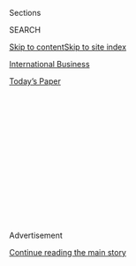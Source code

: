 <div id="app">

<div>

<div>

<div>

<div class="NYTAppHideMasthead css-1q2w90k e1suatyy0">

<div class="section css-ui9rw0 e1suatyy2">

<div class="css-eph4ug er09x8g0">

<div class="css-6n7j50">

</div>

<span class="css-1dv1kvn">Sections</span>

<div class="css-10488qs">

<span class="css-1dv1kvn">SEARCH</span>

</div>

[Skip to content](#site-content)[Skip to site index](#site-index)

</div>

<div id="masthead-section-label" class="css-1wr3we4 eaxe0e00">

[International
Business](https://www.nytimes3xbfgragh.onion/section/business)

</div>

<div class="css-10698na e1huz5gh0">

</div>

</div>

<div id="masthead-bar-one" class="section hasLinks css-15hmgas e1csuq9d3">

<div class="css-uqyvli e1csuq9d0">

</div>

<div class="css-1uqjmks e1csuq9d1">

</div>

<div class="css-9e9ivx">

[](https://myaccount.nytimes3xbfgragh.onion/auth/login?response_type=cookie&client_id=vi)

</div>

<div class="css-1bvtpon e1csuq9d2">

[Today’s
Paper](https://www.nytimes3xbfgragh.onion/section/todayspaper)

</div>

</div>

</div>

</div>

<div data-aria-hidden="false">

<div id="site-content" data-role="main">

<div>

<div class="css-1aor85t" style="opacity:0.000000001;z-index:-1;visibility:hidden">

<div class="css-1hqnpie">

<div class="css-epjblv">

<span class="css-17xtcya">[International
Business](/section/business)</span><span class="css-x15j1o">|</span><span class="css-fwqvlz">Family
Behind Korean Conglomerate Lotte Is Indicted in Corruption
Case</span>

</div>

<div class="css-k008qs">

<div class="css-1iwv8en">

<span class="css-18z7m18"></span>

<div>

</div>

</div>

<span class="css-1n6z4y">https://nyti.ms/2ekEm6T</span>

<div class="css-1705lsu">

<div class="css-4xjgmj">

<div class="css-4skfbu" data-role="toolbar" data-aria-label="Social Media Share buttons, Save button, and Comments Panel with current comment count" data-testid="share-tools">

  - 
  - 
  - 
  - 
    
    <div class="css-6n7j50">
    
    </div>

  - 

</div>

</div>

</div>

</div>

</div>

</div>

<div class="css-13pd83m">

</div>

<div id="top-wrapper" class="css-1sy8kpn">

<div id="top-slug" class="css-l9onyx">

Advertisement

</div>

[Continue reading the main
story](#after-top)

<div class="ad top-wrapper" style="text-align:center;height:100%;display:block;min-height:250px">

<div id="top" class="place-ad" data-position="top" data-size-key="top">

</div>

</div>

<div id="after-top">

</div>

</div>

<div id="sponsor-wrapper" class="css-1hyfx7x">

<div id="sponsor-slug" class="css-19vbshk">

Supported by

</div>

[Continue reading the main
story](#after-sponsor)

<div id="sponsor" class="ad sponsor-wrapper" style="text-align:center;height:100%;display:block">

</div>

<div id="after-sponsor">

</div>

</div>

<div class="css-1vkm6nb ehdk2mb0">

# Family Behind Korean Conglomerate Lotte Is Indicted in Corruption Case

</div>

<div class="css-79elbk" data-testid="photoviewer-wrapper">

<div class="css-z3e15g" data-testid="photoviewer-wrapper-hidden">

</div>

<div class="css-1a48zt4 ehw59r15" data-testid="photoviewer-children">

![<span class="css-16f3y1r e13ogyst0" data-aria-hidden="true">Shin
Dong-bin, chairman of the Lotte Group, was charged with tax evasion and
other
crimes.</span><span class="css-cnj6d5 e1z0qqy90" itemprop="copyrightHolder"><span class="css-1ly73wi e1tej78p0">Credit...</span><span><span>Ahn
Young-Joon/Associated
Press</span></span></span>](https://static01.graylady3jvrrxbe.onion/images/2016/10/20/business/20LOTTE/20LOTTE-articleLarge.jpg?quality=75&auto=webp&disable=upscale)

</div>

</div>

<div class="css-xt80pu e12qa4dv0">

<div class="css-18e8msd">

<div class="css-vp77d3 epjyd6m0">

<div class="css-1baulvz">

By [<span class="css-1baulvz last-byline" itemprop="name">Choe
Sang-Hun</span>](http://www.nytimes3xbfgragh.onion/by/choe-sang-hun)

</div>

</div>

  - Oct. 19,
    2016

  - 
    
    <div class="css-4xjgmj">
    
    <div class="css-d8bdto" data-role="toolbar" data-aria-label="Social Media Share buttons, Save button, and Comments Panel with current comment count" data-testid="share-tools">
    
      - 
      - 
      - 
      - 
        
        <div class="css-6n7j50">
        
        </div>
    
      - 
    
    </div>
    
    </div>

</div>

</div>

<div class="section meteredContent css-1r7ky0e" name="articleBody" itemprop="articleBody">

<div class="css-1fanzo5 StoryBodyCompanionColumn">

<div class="css-53u6y8">

SEOUL, South Korea — The head of the South Korean retail giant Lotte,
one of the country’s largest family-controlled conglomerates, was
indicted on Wednesday on tax evasion, embezzlement and other criminal
charges, the latest high-profile corruption scandal to hit big
businesses here.

Several relatives of the Lotte chairman, Shin Dong-bin, 61, were also
indicted, with the family accused of evading $76 million in taxes over
all and costing the company $165 million through embezzlement and breach
of trust, South Korean prosecutors said in a news release.

Although corruption scandals have regularly rocked family-controlled
conglomerates, or chaebols, in South Korea, it is rare for the entire
chaebol family to be indicted together.

In a typical chaebol conglomerate, the chairman’s family owns a small
portion of the corporate empire but controls it through loyal executives
at subsidiaries that are also interlocked through circular holdings.

</div>

</div>

<div class="css-1fanzo5 StoryBodyCompanionColumn">

<div class="css-53u6y8">

Over the decades, the chaebols have spearheaded South Korea’s
export-driven economy. But their imperious chairmen have in several
instances been convicted of tax evasion and other crimes, though seldom
kicked out of management.

Mr. Shin is the most prominent head of a chaebol conglomerate to face
corruption charges since [Lee
Jay-hyun](http://www.nytimes3xbfgragh.onion/2013/07/03/business/global/south-korean-executives-arrest-seen-as-move-to-tame-conglomerates.html),
chairman of the food and entertainment group CJ, was arrested in 2013.
Mr. Lee was convicted on charges of tax evasion and embezzlement the
next year, but he was released from prison in an annual presidential
pardon in August.

Indicted with Mr. Shin on Wednesday were his brother, Shin Dong-joo, 62;
their 94-year-old father, the Lotte founder, Shin Kyuk-ho; and the
senior Mr. Shin’s common-law wife and a former winner of the Miss Lotte
beauty pageant, Seo Mi-kyung, 57. None of them was arrested.

In July, Mr. Shin’s sister, [Shin Young-ja, 73, was
arrested](http://www.bloomberg.com/news/articles/2016-07-06/lotte-heiress-arrested-in-south-korea-amid-bribery-investigation)
on charges of collecting $3.1 million through embezzlement and bribery.
And weeks later, as investigators looked into the company, the group’s
vice chairman was [found
dead](http://www.nytimes3xbfgragh.onion/2016/08/27/business/international/south-korea-lotte-lee-in-won.html)
hours before he was due to appear before prosecutors. The authorities
considered the death to be a suicide.

Mr. Shin was accused of arranging for his father and other relatives to
receive fat salaries from Lotte subsidiaries although they did not work
there, prosecutors said.

</div>

</div>

<div class="css-1fanzo5 StoryBodyCompanionColumn">

<div class="css-53u6y8">

He was also accused of arranging for Lotte subsidiaries to buy stocks of
another affiliate at illegally high prices, and giving lucrative
contracts — like running cafeterias in a chain of Lotte movie theaters —
to a company owned by his family members without conducting competitive
bidding.

South Korea has placed restrictions on such deals because chaebol
chairmen were often accused of using them to help their children
accumulate a fortune.

A household name in South Korea, Lotte operates department stores,
duty-free shops, shopping malls, hotels, amusement parks, multiplexes,
burger joints and coffee shops.

It has recently become a symbol of family greed as Mr. Shin and his
elder brother, Dong-joo, accused each other of corruption in a [bitter
public
feud](http://www.nytimes3xbfgragh.onion/2015/09/23/business/international/south-korean-chaebol-drama-lotte.html)
over the control of the empire built by their father. The sibling
dispute helped uncover a trove of dirty laundry for prosecutors.

</div>

</div>

</div>

<div>

</div>

<div>

</div>

<div>

</div>

<div>

<div id="bottom-wrapper" class="css-1ede5it">

<div id="bottom-slug" class="css-l9onyx">

Advertisement

</div>

[Continue reading the main
story](#after-bottom)

<div id="bottom" class="ad bottom-wrapper" style="text-align:center;height:100%;display:block;min-height:90px">

</div>

<div id="after-bottom">

</div>

</div>

</div>

</div>

</div>

## Site Index

<div>

</div>

## Site Information Navigation

  - [© <span>2020</span> <span>The New York Times
    Company</span>](https://help.nytimes3xbfgragh.onion/hc/en-us/articles/115014792127-Copyright-notice)

<!-- end list -->

  - [NYTCo](https://www.nytco.com/)
  - [Contact
    Us](https://help.nytimes3xbfgragh.onion/hc/en-us/articles/115015385887-Contact-Us)
  - [Work with us](https://www.nytco.com/careers/)
  - [Advertise](https://nytmediakit.com/)
  - [T Brand Studio](http://www.tbrandstudio.com/)
  - [Your Ad
    Choices](https://www.nytimes3xbfgragh.onion/privacy/cookie-policy#how-do-i-manage-trackers)
  - [Privacy](https://www.nytimes3xbfgragh.onion/privacy)
  - [Terms of
    Service](https://help.nytimes3xbfgragh.onion/hc/en-us/articles/115014893428-Terms-of-service)
  - [Terms of
    Sale](https://help.nytimes3xbfgragh.onion/hc/en-us/articles/115014893968-Terms-of-sale)
  - [Site
    Map](https://spiderbites.nytimes3xbfgragh.onion)
  - [Help](https://help.nytimes3xbfgragh.onion/hc/en-us)
  - [Subscriptions](https://www.nytimes3xbfgragh.onion/subscription?campaignId=37WXW)

</div>

</div>

</div>

</div>
